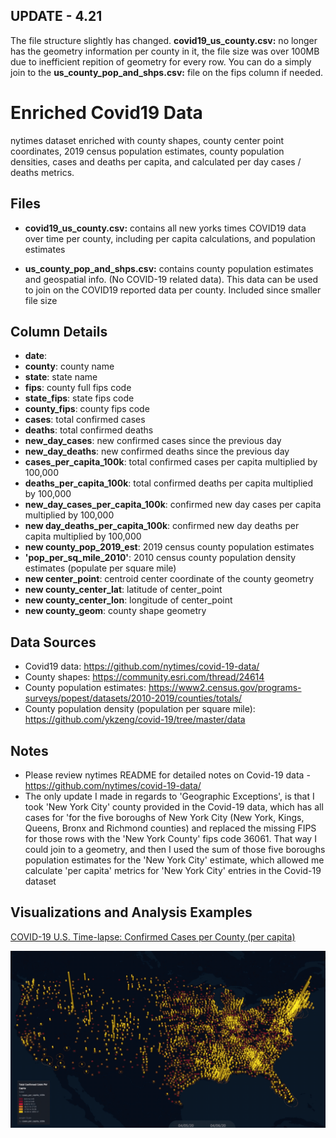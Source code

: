 ## UPDATE - 4.21

The file structure slightly has changed. **covid19_us_county.csv:** no longer has the geometry information per county in it, the file size was over 100MB due to inefficient repition of geometry for every row. You can do a simply join to the **us_county_pop_and_shps.csv:** file on the fips column if needed.

# Enriched Covid19 Data

nytimes dataset enriched with county shapes, county center point coordinates, 2019 census population estimates, county population densities, cases and deaths per capita, and calculated per day cases / deaths metrics.

## Files
- **covid19_us_county.csv:** contains all new yorks times COVID19 data over time per county, including per capita calculations, and population estimates

- **us_county_pop_and_shps.csv:** contains county population estimates and geospatial info. (No COVID-19 related data). This data can be used to join on the COVID19 reported data per county. Included since smaller file size

## Column Details
- **date**: 
- **county**: county name
- **state**: state name
- **fips**: county full fips code
- **state_fips**: state fips code
- **county_fips**: county fips code
- **cases**: total confirmed cases
- **deaths**: total confirmed deaths
- **new_day_cases**: new confirmed cases since the previous day
- **new_day_deaths**: new confirmed deaths since the previous day
- **cases_per_capita_100k**: total confirmed cases per capita multiplied by 100,000
- **deaths_per_capita_100k**: total confirmed deaths per capita multiplied by 100,000 
- **new_day_cases_per_capita_100k**: confirmed new day cases per capita multiplied by 100,000
- **new day_deaths_per_capita_100k**: confirmed new day deaths per capita multiplied by 100,000
- **new county_pop_2019_est**: 2019 census county population estimates
- **'pop_per_sq_mile_2010'**: 2010 census county population density estimates (populate per square mile)
- **new center_point**: centroid center coordinate of the county geometry 
- **new county_center_lat**: latitude of center_point
- **new county_center_lon**: longitude of center_point
- **new county_geom**: county shape geometry

## Data Sources
- Covid19 data: https://github.com/nytimes/covid-19-data/
- County shapes: https://community.esri.com/thread/24614
- County population estimates: https://www2.census.gov/programs-surveys/popest/datasets/2010-2019/counties/totals/
- County population density (population per square mile): https://github.com/ykzeng/covid-19/tree/master/data

## Notes
- Please review nytimes README for detailed notes on Covid-19 data - https://github.com/nytimes/covid-19-data/
- The only update I made in regards to 'Geographic Exceptions', is that I took 'New York City' county provided in the Covid-19 data, which has all cases for 'for the five boroughs of New York City (New York, Kings, Queens, Bronx and Richmond counties) and replaced the missing FIPS for those rows with the 'New York County' fips code 36061. That way  I could join to a geometry, and then I used the sum of those five boroughs population estimates for the 'New York City' estimate, which allowed me calculate 'per capita' metrics for  'New York City' entries in the Covid-19 dataset

## Visualizations and Analysis Examples

[COVID-19 U.S. Time-lapse: Confirmed Cases per County (per capita)](https://www.reddit.com/r/dataisbeautiful/comments/fxqh6u/oc_covid19_us_timelapse_confirmed_cases_per/)

![](example_viz/covid-cases-final-04-06.gif)
